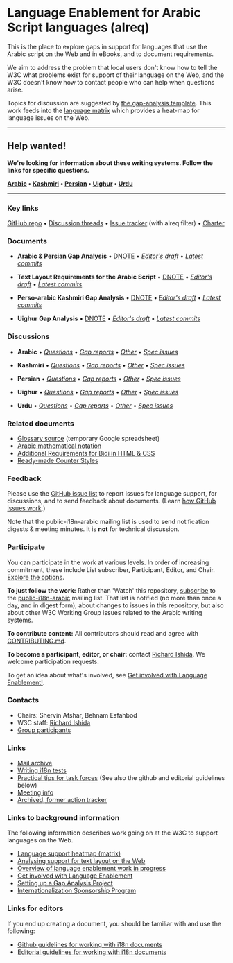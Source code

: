 # Language Enablement for Arabic Script languages (alreq)

This is the place to explore gaps in support for languages that use the Arabic script on the Web and in eBooks, and to document requirements.

We aim to address the problem that local users don't know how to tell the W3C what problems exist for support of their language on the Web, and the W3C doesn't know how to contact people who can help when questions arise.

Topics for discussion are suggested by [the gap-analysis template](https://www.w3.org/International/i18n-activity/templates/gap-analysis/gap-analysis_template.html). This work feeds into the [language matrix](https://www.w3.org/International/typography/gap-analysis/language-matrix.html) which provides a heat-map for language issues on the Web.


---

## Help wanted! ###
**We're looking for information about these writing systems. Follow the links for specific questions.**

**[Arabic](https://github.com/w3c/alreq/issues?q=is%3Aissue+is%3Aopen+label%3Al%3Aarb+label%3Aquestion) • [Kashmiri](https://github.com/w3c/alreq/issues?q=is%3Aissue+is%3Aopen+label%3Al%3Aks+label%3Aquestion) • [Persian](https://github.com/w3c/alreq/issues?q=is%3Aissue+is%3Aopen+label%3Al%3Apes+label%3Aquestion) • [Uighur](https://github.com/w3c/alreq/issues?q=is%3Aissue+is%3Aopen+label%3Al%3Aug+label%3Aquestion) • [Urdu](https://github.com/w3c/alreq/issues?q=is%3Aissue+is%3Aopen+label%3Al%3Aur+label%3Aquestion)**

---



### Key links
[GitHub repo](https://github.com/w3c/alreq) • [Discussion threads](https://github.com/w3c/alreq/issues) • [Issue tracker](https://www.w3.org/International/i18n-activity/textlayout/?filter=alreq) (with alreq filter) • [Charter](https://www.w3.org/International/alreq/charter/)


### Documents
- **Arabic & Persian Gap Analysis** • [DNOTE](https://www.w3.org/TR/alreq-gap) • [*Editor's draft*](https://www.w3.org/International/alreq/gap-analysis/) • [*Latest commits*](https://github.com/w3c/alreq/commits/gh-pages/gap-analysis/index.html)

- **Text Layout Requirements for the Arabic Script** • [DNOTE](https://www.w3.org/TR/alreq) • [*Editor's draft*](https://www.w3.org/International/alreq/) • [*Latest commits*](https://github.com/w3c/alreq/commits/gh-pages/index.html)

- **Perso-arabic Kashmiri Gap Analysis** • [DNOTE](https://www.w3.org/TR/arab-ks-gap) • [*Editor's draft*](https://www.w3.org/International/alreq/gap-analysis/arab-ks-gap) • [*Latest commits*](https://github.com/w3c/alreq/commits/gh-pages/gap-analysis/arab-ks-gap.html)

- **Uighur Gap Analysis** • [DNOTE](https://www.w3.org/TR/arab-ug-gap) • [*Editor's draft*](https://www.w3.org/International/alreq/gap-analysis/arab-ug-gap) • [*Latest commits*](https://github.com/w3c/alreq/commits/gh-pages/gap-analysis/arab-ug-gap.html)


### Discussions
- **Arabic** • [*Questions*](https://github.com/w3c/alreq/issues?q=is%3Aissue+is%3Aopen+label%3Al%3Aarb+label%3Aquestion)
• [*Gap reports*](https://github.com/w3c/alreq/labels/doc%3Aarfa)
• [*Other*](https://github.com/w3c/alreq/issues?q=is%3Aopen+label%3As%3Aarb+-label%3Aquestion) 
• [*Spec issues*](https://github.com/w3c/i18n-activity/issues?q=is%3Aopen+label%3Aalreq+label%3Aspec-type-issue)

- **Kashmiri** • [*Questions*](https://github.com/w3c/alreq/issues?q=is%3Aissue+is%3Aopen+label%3Al%3Aks+label%3Aquestion)
• [*Gap reports*](https://github.com/w3c/alreq/labels/doc%3Aarab_ks)
• [*Other*](https://github.com/w3c/alreq/issues?q=is%3Aopen+label%3As%3Aks+-label%3Aquestion) 
• [*Spec issues*](https://github.com/w3c/i18n-activity/issues?q=is%3Aopen+label%3Aalreq+label%3Aspec-type-issue)

- **Persian** • [*Questions*](https://github.com/w3c/alreq/issues?q=is%3Aissue+is%3Aopen+label%3Al%3Apes+label%3Aquestion)
• [*Gap reports*](https://github.com/w3c/alreq/labels/doc%3Aarab_fa)
• [*Other*](https://github.com/w3c/alreq/issues?q=is%3Aopen+label%3As%3Apes+-label%3Aquestion) 
• [*Spec issues*](https://github.com/w3c/i18n-activity/issues?q=is%3Aopen+label%3Aalreq+label%3Aspec-type-issue)

- **Uighur** • [*Questions*](https://github.com/w3c/alreq/issues?q=is%3Aissue+is%3Aopen+label%3Al%3Aug+label%3Aquestion)
• [*Gap reports*](https://github.com/w3c/alreq/labels/doc%3Aarab_ug)
• [*Other*](https://github.com/w3c/alreq/issues?q=is%3Aopen+label%3As%3Aug+-label%3Aquestion) 
• [*Spec issues*](https://github.com/w3c/i18n-activity/issues?q=is%3Aopen+label%3Aalreq+label%3Aspec-type-issue)

- **Urdu** • [*Questions*](https://github.com/w3c/alreq/issues?q=is%3Aissue+is%3Aopen+label%3Al%3Aur+label%3Aquestion)
• [*Gap reports*](https://github.com/w3c/alreq/labels/doc%3Aarab_ur)
• [*Other*](https://github.com/w3c/alreq/issues?q=is%3Aopen+label%3As%3Aur+-label%3Aquestion) 
• [*Spec issues*](https://github.com/w3c/i18n-activity/issues?q=is%3Aopen+label%3Aalreq+label%3Aspec-type-issue)



### Related documents
- [Glossary source](https://docs.google.com/spreadsheets/d/1nSxYKQm_mKroCmxU4fyJ-g70Eo1_mF89yHZg8YNOuzc/edit#gid=0) (temporary Google spreadsheet)
- [Arabic mathematical notation](https://www.w3.org/TR/arabic-math/)
- [Additional Requirements for Bidi in HTML & CSS](https://www.w3.org/TR/html-bidi/)
- [Ready-made Counter Styles](https://www.w3.org/TR/predefined-counter-styles/)


### Feedback
Please use the [GitHub issue list](https://github.com/w3c/alreq/issues) to report issues for language support, for discussions, and to send feedback about documents. (Learn [how GitHub issues work](https://www.w3.org/International/i18n-activity/guidelines/issues.html).)

Note that the public-i18n-arabic mailing list is used to send notification digests & meeting minutes. It is **not** for technical discussion.


### Participate
You can participate in the work at various levels. In order of increasing commitment, these include List subscriber, Participant, Editor, and Chair. [Explore the options](https://www.w3.org/International/i18n-drafts/pages/languagedev_participation.html).

**To just follow the work:** Rather than 'Watch' this repository, [subscribe](mailto:public-i18n-arabic-request@w3.org?subject=subscribe) to the [public-i18n-arabic](https://lists.w3.org/Archives/Public/public-i18n-arabic/) mailing list. That list is notified (no more than once a day, and in digest form), about changes to issues in this repository, but also about other W3C Working Group issues related to the Arabic writing systems.

**To contribute content:** All contributors should read and agree with [CONTRIBUTING.md](CONTRIBUTING.md).

**To become a participant, editor, or chair:** contact [Richard Ishida](mailto:ishida@w3.org). We welcome participation requests.

To get an idea about what's involved, see  [Get involved with Language Enablement!](https://www.w3.org/International/i18n-drafts/pages/languagedev_participation). 



### Contacts

- Chairs: Shervin Afshar, Behnam Esfahbod
- W3C staff: [Richard Ishida](mailto:ishida@w3.org)
- [Group participants](https://www.w3.org/groups/tf/i18n-alreq/participants)


### Links
- [Mail archive](https://lists.w3.org/Archives/Public/public-i18n-arabic/)
- [Writing i18n tests](https://github.com/w3c/i18n-activity/wiki/Writing-i18n-tests)
- [Practical tips for task forces](https://www.w3.org/International/i18n-activity/guidelines/process.html) (See also the github and editorial guidelines below)
- [Meeting info](https://www.w3.org/2017/07/alreq-meeting-info.html)
- [Archived, former action tracker](https://www.w3.org/International/groups/arabic-layout/track/actions/open)


### Links to background information
The following information describes work going on at the W3C to support languages on the Web.
- [Language support heatmap (matrix)](https://www.w3.org/International/typography/gap-analysis/language-matrix.html)
- [Analysing support for text layout on the Web](https://www.w3.org/International/i18n-drafts/nav/languagedev)
- [Overview of language enablement work in progress](https://www.w3.org/International/i18n-drafts/nav/languagedev)
- [Get involved with Language Enablement](https://www.w3.org/International/i18n-drafts/pages/languagedev_participation)
- [Setting up a Gap Analysis Project](https://github.com/w3c/typography/wiki/Setting-up-a-Gap-Analysis-Project)
- [Internationalization Sponsorship Program](https://www.w3.org/International/sponsorship/)


### Links for editors
If you end up creating a document, you should be familiar with and use the following:

- [Github guidelines for working with i18n documents](https://www.w3.org/International/i18n-activity/guidelines/github)
- [Editorial guidelines for working with i18n documents](https://www.w3.org/International/i18n-activity/guidelines/editing)
